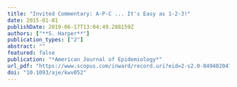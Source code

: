 ```yaml
---
title: "Invited Commentary: A-P-C ... It's Easy as 1-2-3!"
date: 2015-01-01
publishDate: 2019-06-17T13:04:49.288159Z
authors: ["**S. Harper**"]
publication_types: ["2"]
abstract: ""
featured: false
publication: "*American Journal of Epidemiology*"
url_pdf: "https://www.scopus.com/inward/record.uri?eid=2-s2.0-84940204769&doi=10.1093%2faje%2fkwv052&partnerID=40&md5=74557fa335b5d469bbfc800e1256ac06"
doi: "10.1093/aje/kwv052"
---
```


